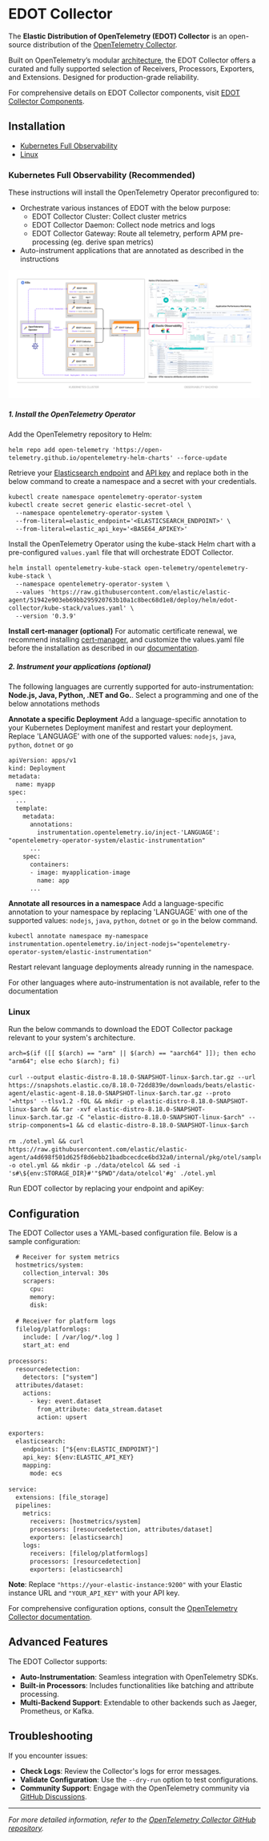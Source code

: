 # EDOT Collector

The **Elastic Distribution of OpenTelemetry (EDOT) Collector** is an open-source distribution of the [OpenTelemetry Collector](https://github.com/open-telemetry/opentelemetry-collector).

Built on OpenTelemetry’s modular [architecture](https://opentelemetry.io/docs/collector/), the EDOT Collector offers a curated and fully supported selection of Receivers, Processors, Exporters, and Extensions. Designed for production-grade reliability. 

For comprehensive details on EDOT Collector components, visit [EDOT Collector Components](docs/EDOT-collector/collector-components.md).

## Installation

* [Kubernetes Full Observability](#kubernetes-full-observability)
* [Linux](#linux)



### Kubernetes Full Observability (Recommended)
These instructions will install the OpenTelemetry Operator preconfigured to:

* Orchestrate various instances of EDOT with the below purpose:
  * EDOT Collector Cluster: Collect cluster metrics
  * EDOT Collector Daemon: Collect node metrics and logs
  * EDOT Collector Gateway: Route all telemetry, perform APM pre-processing (eg. derive span metrics)
* Auto-instrument applications that are annotated as described in the instructions

![K8s-architecture](docs/images/EDOT-K8s-architecture.png)
##### 1. Install the OpenTelemetry Operator
Add the OpenTelemetry repository to Helm:
```
helm repo add open-telemetry 'https://open-telemetry.github.io/opentelemetry-helm-charts' --force-update
```
Retrieve your [Elasticsearch endpoint](https://www.elastic.co/guide/en/kibana/current/search-space-connection-details.html) and [API key](https://www.elastic.co/guide/en/kibana/current/api-keys.html) and replace both in the below command to create a namespace and a secret with your credentials.
```
kubectl create namespace opentelemetry-operator-system
kubectl create secret generic elastic-secret-otel \
  --namespace opentelemetry-operator-system \
  --from-literal=elastic_endpoint='<ELASTICSEARCH_ENDPOINT>' \
  --from-literal=elastic_api_key='<BASE64_APIKEY>'
```
Install the OpenTelemetry Operator using the kube-stack Helm chart with a pre-configured `values.yaml` file that will orchestrate EDOT Collector. 
```
helm install opentelemetry-kube-stack open-telemetry/opentelemetry-kube-stack \
  --namespace opentelemetry-operator-system \
  --values 'https://raw.githubusercontent.com/elastic/elastic-agent/51942e903eb69bb295920763b10a1c8bec68d1e8/deploy/helm/edot-collector/kube-stack/values.yaml' \
  --version '0.3.9'
```
**Install cert-manager (optional)**
For automatic certificate renewal, we recommend installing [cert-manager](https://cert-manager.io/docs/installation/), and customize the values.yaml file before the installation as described in our [documentation](https://github.com/elastic/opentelemetry/tree/8.16/docs/kubernetes/operator#cert-manager).

##### 2. Instrument your applications (optional)
The following languages are currently supported for auto-instrumentation: **Node.js, Java, Python, .NET and Go.**. Select a programming and one of the below annotations methods

**Annotate a specific Deployment**
Add a language-specific annotation to your Kubernetes Deployment manifest and restart your deployment. Replace 'LANGUAGE' with one of the supported values: `nodejs`, `java`, `python`, `dotnet` or `go`  
```
apiVersion: apps/v1
kind: Deployment
metadata:
  name: myapp
spec:
  ...
  template:
    metadata:
      annotations:
        instrumentation.opentelemetry.io/inject-'LANGUAGE': "opentelemetry-operator-system/elastic-instrumentation"
      ...
    spec:
      containers:
      - image: myapplication-image
        name: app
      ...
```
**Annotate all resources in a namespace**
Add a language-specific annotation to your namespace by replacing 'LANGUAGE' with one of the supported values: `nodejs`, `java`, `python`, `dotnet` or `go` in the below command. 
```
kubectl annotate namespace my-namespace instrumentation.opentelemetry.io/inject-nodejs="opentelemetry-operator-system/elastic-instrumentation"
```
Restart relevant language deployments already running in the namespace.

For other languages where auto-instrumentation is not available, refer to the documentation

### Linux
Run the below commands to download the EDOT Collector package relevant to your system's architecture. 
```
arch=$(if ([[ $(arch) == "arm" || $(arch) == "aarch64" ]]); then echo "arm64"; else echo $(arch); fi)
 
curl --output elastic-distro-8.18.0-SNAPSHOT-linux-$arch.tar.gz --url https://snapshots.elastic.co/8.18.0-72dd839e/downloads/beats/elastic-agent/elastic-agent-8.18.0-SNAPSHOT-linux-$arch.tar.gz --proto '=https' --tlsv1.2 -fOL && mkdir -p elastic-distro-8.18.0-SNAPSHOT-linux-$arch && tar -xvf elastic-distro-8.18.0-SNAPSHOT-linux-$arch.tar.gz -C "elastic-distro-8.18.0-SNAPSHOT-linux-$arch" --strip-components=1 && cd elastic-distro-8.18.0-SNAPSHOT-linux-$arch

rm ./otel.yml && curl https://raw.githubusercontent.com/elastic/elastic-agent/a4d698f501d625f8d6ebb21badbcecdce6bd32a0/internal/pkg/otel/samples/linux/platformlogs_hostmetrics.yml -o otel.yml && mkdir -p ./data/otelcol && sed -i 's#\${env:STORAGE_DIR}#'"$PWD"/data/otelcol'#g' ./otel.yml
```
Run EDOT collector by replacing your endpoint and apiKey:
## Configuration

The EDOT Collector uses a YAML-based configuration file. Below is a sample configuration:

```receivers:
  # Receiver for system metrics
  hostmetrics/system:
    collection_interval: 30s
    scrapers:
      cpu:
      memory:
      disk:

  # Receiver for platform logs
  filelog/platformlogs:
    include: [ /var/log/*.log ]
    start_at: end

processors:
  resourcedetection:
    detectors: ["system"]
  attributes/dataset:
    actions:
      - key: event.dataset
        from_attribute: data_stream.dataset
        action: upsert

exporters:
  elasticsearch:
    endpoints: ["${env:ELASTIC_ENDPOINT}"]
    api_key: ${env:ELASTIC_API_KEY}
    mapping:
      mode: ecs

service:
  extensions: [file_storage]
  pipelines:
    metrics:
      receivers: [hostmetrics/system]
      processors: [resourcedetection, attributes/dataset]
      exporters: [elasticsearch]
    logs:
      receivers: [filelog/platformlogs]
      processors: [resourcedetection]
      exporters: [elasticsearch]

```

**Note**: Replace `"https://your-elastic-instance:9200"` with your Elastic instance URL and `"YOUR_API_KEY"` with your API key.

For comprehensive configuration options, consult the [OpenTelemetry Collector documentation](https://github.com/open-telemetry/opentelemetry-collector).

## Advanced Features

The EDOT Collector supports:

- **Auto-Instrumentation**: Seamless integration with OpenTelemetry SDKs.
- **Built-in Processors**: Includes functionalities like batching and attribute processing.
- **Multi-Backend Support**: Extendable to other backends such as Jaeger, Prometheus, or Kafka.

## Troubleshooting

If you encounter issues:

- **Check Logs**: Review the Collector's logs for error messages.
- **Validate Configuration**: Use the `--dry-run` option to test configurations.
- **Community Support**: Engage with the OpenTelemetry community via [GitHub Discussions](https://github.com/open-telemetry/opentelemetry-collector/discussions).

---

*For more detailed information, refer to the [OpenTelemetry Collector GitHub repository](https://github.com/open-telemetry/opentelemetry-collector).*
